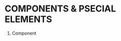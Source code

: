 # COMPONENTS & PSECIAL ELEMENTS

1. Component <template>
2. Component <component>
3. Component <KeepAlive>
4. Component <Teleport>